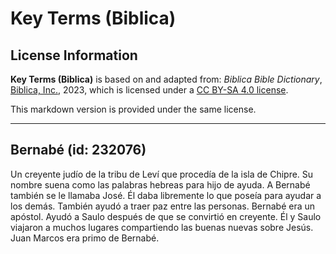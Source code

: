 # Key Terms (Biblica)

## License Information

**Key Terms (Biblica)** is based on and adapted from: _Biblica Bible Dictionary_, [Biblica, Inc.](https://www.biblica.com/), 2023, which is licensed under a [CC BY-SA 4.0 license](https://creativecommons.org/licenses/by-sa/4.0/legalcode.en).

This markdown version is provided under the same license.



--------------------------------

## Bernabé (id: 232076)

Un creyente judío de la tribu de Leví que procedía de la isla de Chipre. Su nombre suena como las palabras hebreas para hijo de ayuda. A Bernabé también se le llamaba José. Él daba libremente lo que poseía para ayudar a los demás. También ayudó a traer paz entre las personas. Bernabé era un apóstol. Ayudó a Saulo después de que se convirtió en creyente. Él y Saulo viajaron a muchos lugares compartiendo las buenas nuevas sobre Jesús. Juan Marcos era primo de Bernabé.


